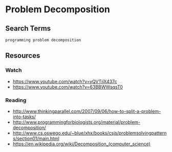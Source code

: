 # Problem Decomposition


## Search Terms

```
programming problem decomposition
```

## Resources

### Watch

- https://www.youtube.com/watch?v=yQVTijX437c
- https://www.youtube.com/watch?v=63BBWWsqsT0

### Reading

- http://www.thinkingparallel.com/2007/09/06/how-to-split-a-problem-into-tasks/
- http://www.programmingforbiologists.org/material/problem-decomposition/
- http://www.cs.oswego.edu/~blue/xhx/books/csjs/problemsolvingpatterns/section01/main.html
- https://en.wikipedia.org/wiki/Decomposition_(computer_science)
